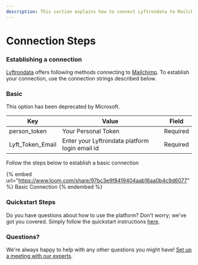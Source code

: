 ```yaml
---
description: This section explains how to connect Lyftrondata to Mailchimp.
---
```


# Connection Steps

### Establishing a connection

[Lyftrondata](https://www.lyftrondata.com) offers following methods connecting to [Mailchimp](https://www.lyftrondata.com/integration/marketing-analytics/mailchimp/). To establish your connection, use the connection strings described below.

### Basic

This option has been deprecated by Microsoft.

| Key                | Value                                          | Field    |
| ------------------ | ---------------------------------------------- | -------- |
| person\_token      | Your Personal Token                            | Required |
| Lyft\_Token\_Email | Enter your Lyftrondata platform login email id | Required |

Follow the steps below to establish a basic connection

{% embed url="https://www.loom.com/share/97bc3e9f8419404aab16aa0b4c9d6077" %}
Basic Connection
{% endembed %}

### Quickstart Steps

Do you have questions about how to use the platform? Don't worry; we've got you covered. Simply follow the quickstart instructions [here](README.md).

### Questions? <a href="#questions" id="questions"></a>

We're always happy to help with any other questions you might have! [Set up a meeting with our experts](https://www.lyftrondata.com/book-a-meeting/).
